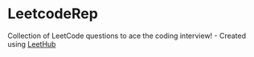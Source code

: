 # LeetcodeRep
Collection of LeetCode questions to ace the coding interview! - Created using [LeetHub](https://github.com/QasimWani/LeetHub)
